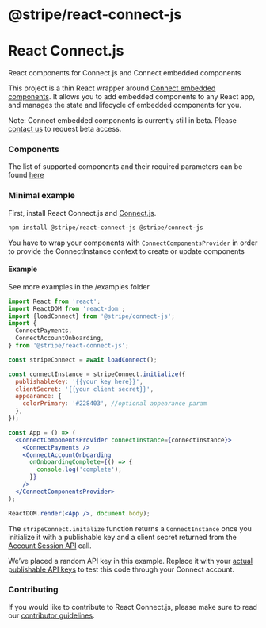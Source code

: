 # @stripe/react-connect-js

# React Connect.js

React components for Connect.js and Connect embedded components

This project is a thin React wrapper around
[Connect embedded components](https://stripe.com/docs/connect/get-started-connect-embedded-components).
It allows you to add embedded components to any React app, and manages the state
and lifecycle of embedded components for you.

Note: Connect embedded components is currently still in beta. Please
[contact us](https://stripe.com/docs/connect/get-started-connect-embedded-components#access)
to request beta access.

### Components

The list of supported components and their required parameters can be found
[here](https://stripe.com/docs/connect/get-started-connect-embedded-components#supported-connect-embedded-components)

### Minimal example

First, install React Connect.js and
[Connect.js](https://github.com/stripe/connect-js).

```sh
npm install @stripe/react-connect-js @stripe/connect-js
```

You have to wrap your components with `ConnectComponentsProvider` in order to
provide the ConnectInstance context to create or update components

#### Example

See more examples in the /examples folder

```jsx
import React from 'react';
import ReactDOM from 'react-dom';
import {loadConnect} from '@stripe/connect-js';
import {
  ConnectPayments,
  ConnectAccountOnboarding,
} from '@stripe/react-connect-js';

const stripeConnect = await loadConnect();

const connectInstance = stripeConnect.initialize({
  publishableKey: '{{your key here}}',
  clientSecret: '{{your client secret}}',
  appearance: {
    colorPrimary: '#228403', //optional appearance param
  },
});

const App = () => (
  <ConnectComponentsProvider connectInstance={connectInstance}>
    <ConnectPayments />
    <ConnectAccountOnboarding
      onOnboardingComplete={() => {
        console.log('complete');
      }}
    />
  </ConnectComponentsProvider>
);

ReactDOM.render(<App />, document.body);
```

The `stripeConnect.initalize` function returns a `ConnectInstance` once you
initialize it with a publishable key and a client secret returned from the
[Account Session API](https://stripe.com/docs/api/account_sessions/create) call.

We’ve placed a random API key in this example. Replace it with your
[actual publishable API keys](https://dashboard.stripe.com/account/apikeys) to
test this code through your Connect account.

### Contributing

If you would like to contribute to React Connect.js, please make sure to read
our [contributor guidelines](CONTRIBUTING.md).
